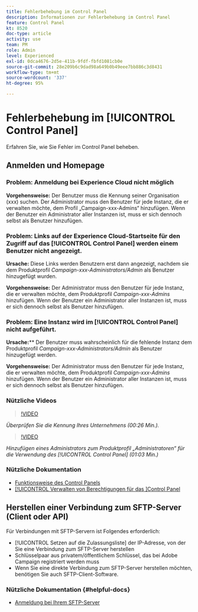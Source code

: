 ```yaml
---
title: Fehlerbehebung im Control Panel
description: Informationen zur Fehlerbehebung im Control Panel
feature: Control Panel
kt: 8520
doc-type: article
activity: use
team: PM
role: Admin
level: Experienced
exl-id: 0dca4676-2d5e-411b-9fdf-fbfd1081cb0e
source-git-commit: 28e209b6c9dad98a649b0b49eee7bb886c3d8431
workflow-type: tm+mt
source-wordcount: '337'
ht-degree: 95%

---
```


# Fehlerbehebung im [!UICONTROL Control Panel]

Erfahren Sie, wie Sie Fehler im Control Panel beheben.

## Anmelden und Homepage

### Problem: Anmeldung bei Experience Cloud nicht möglich

**Vorgehensweise:**
Der Benutzer muss die Kennung seiner Organisation (xxx) suchen. Der Administrator muss den Benutzer für jede Instanz, die er verwalten möchte, dem Profil „Campaign-xxx-Admins“ hinzufügen. Wenn der Benutzer ein Administrator aller Instanzen ist, muss er sich dennoch selbst als Benutzer hinzufügen.

### Problem: Links auf der Experience Cloud-Startseite für den Zugriff auf das [!UICONTROL Control Panel] werden einem Benutzer nicht angezeigt.

**Ursache:**
Diese Links werden Benutzern erst dann angezeigt, nachdem sie dem Produktprofil _Campaign-xxx-Administrators/Admin_ als Benutzer hinzugefügt wurden.

**Vorgehensweise:**
Der Administrator muss den Benutzer für jede Instanz, die er verwalten möchte, dem Produktprofil _Campaign-xxx-Admins_ hinzufügen. Wenn der Benutzer ein Administrator aller Instanzen ist, muss er sich dennoch selbst als Benutzer hinzufügen.

### Problem: Eine Instanz wird im [!UICONTROL Control Panel] nicht aufgeführt.

**Ursache:****
Der Benutzer muss wahrscheinlich für die fehlende Instanz dem Produktprofil _Campaign-xxx-Administrators/Admin_ als Benutzer hinzugefügt werden.

**Vorgehensweise:**
Der Administrator muss den Benutzer für jede Instanz, die er verwalten möchte, dem Produktprofil _Campaign-xxx-Admins_ hinzufügen. Wenn der Benutzer ein Administrator aller Instanzen ist, muss er sich dennoch selbst als Benutzer hinzufügen.

### Nützliche Videos

>[!VIDEO](https://video.tv.adobe.com/v/27183?quality=12)

*Überprüfen Sie die Kennung Ihres Unternehmens (00:26 Min.).*

>[!VIDEO](https://video.tv.adobe.com/v/27147?quality=12)

*Hinzufügen eines Administrators zum Produktprofil „Administratoren“ für die Verwendung des [!UICONTROL Control Panel] (01:03 Min.)*

### Nützliche Dokumentation

* [Funktionsweise des Control Panels](https://experienceleague.adobe.com/docs/control-panel/using/control-panel-home.html?lang=de)
* [[!UICONTROL Verwalten von Berechtigungen für das ]Control Panel](https://experienceleague.adobe.com/docs/control-panel/using/control-panel-home.html?lang=en)

## Herstellen einer Verbindung zum SFTP-Server (Client oder API)

Für Verbindungen mit SFTP-Servern ist Folgendes erforderlich:

* [!UICONTROL Setzen auf die Zulassungsliste] der IP-Adresse, von der Sie eine Verbindung zum SFTP-Server herstellen
* Schlüsselpaar aus privatem/öffentlichem Schlüssel, das bei Adobe Campaign registriert werden muss
* Wenn Sie eine direkte Verbindung zum SFTP-Server herstellen möchten, benötigen Sie auch SFTP-Client-Software.

### Nützliche Dokumentation {#helpful-docs}

* [Anmeldung bei Ihrem SFTP-Server](https://experienceleague.adobe.com/docs/control-panel/using/control-panel-home.html?lang=en)
